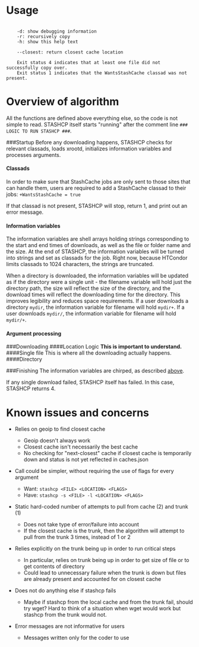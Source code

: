 # Usage
```stashcp [-d] [-r] [-h] -s <source> [-l <location to be copied to>]
	
	-d: show debugging information
	-r: recursively copy
	-h: show this help text
	
	--closest: return closest cache location

	Exit status 4 indicates that at least one file did not successfully copy over.
	Exit status 1 indicates that the WantsStashCache classad was not present.
```


# Overview of algorithm 

All the functions are defined above everything else, so the code is not simple to read.  STASHCP itself starts "running" after the comment line `### LOGIC TO RUN STASHCP ###`.

###Startup
Before any downloading happens, STASHCP checks for relevant classads, loads xrootd, initializes information variables and processes arguments.  
#### Classads
In order to make sure that StashCache jobs are only sent to those sites that can handle them, users are required to add a StashCache classad to their jobs: `+WantsStashCache = true`  

If that classad is not present, STASHCP will stop, return 1, and print out an error message.
#### Information variables
The information variables are shell arrays holding strings corresponding to the start and end times of downloads, as well as the file or folder name and the size.  At the end of STASHCP, the information variables will be turned into strings and set as classads for the job.  Right now, because HTCondor limits classads to 1024 characters, the strings are truncated.

When a directory is downloaded, the information variables will be updated as if the directory were a single unit - the filename variable will hold just the directory path, the size will reflect the size of the directory, and the download times will reflect the downloading time for the directory.  This improves legibility and reduces space requirements.  If a user downloads a directory `mydir`, the information variable for filename will hold `mydir+`.  If a user downloads `mydir/`, the information variable for filename will hold `mydir/+`.
#### Argument processing


###Downloading
####Location Logic
**This is important to understand.**  
####Single file
This is where all the downloading actually happens.
####Directory

###Finishing
The information variables are chirped, as described [above](#information-variables).

If any single download failed, STASHCP itself has failed.  In this case, STASHCP returns 4.

# Known issues and concerns 

* Relies on geoip to find closest cache
  - Geoip doesn't always work
  - Closest cache isn't necessarily the best cache
  - No checking for "next-closest" cache if closest cache is temporarily down and status is not yet reflected in caches.json
	
* Call could be simpler, without requiring the use of flags for every argument
  - Want: `stashcp <FILE> <LOCATION> <FLAGS>`
  - Have: `stashcp -s <FILE> -l <LOCATION> <FLAGS>`
	
* Static hard-coded number of attempts to pull from cache (2) and trunk (1)
  - Does not take type of error/failure into account
  - If the closest cache is the trunk, then the algorithm will attempt to pull from the trunk 3 times, instead of 1 or 2
	
* Relies explicitly on the trunk being up in order to run critical steps
  - In particular, relies on trunk being up in order to get size of file or to get contents of directory
  - Could lead to unnecessary failure when the trunk is down but files are already present and accounted for on closest cache
	
* Does not do anything else if stashcp fails
  - Maybe if stashcp from the local cache and from the trunk fail, should try wget?  Hard to think of a situation when wget would work but stashcp from the trunk would not.
	
* Error messages are not informative for users
  - Messages written only for the coder to use